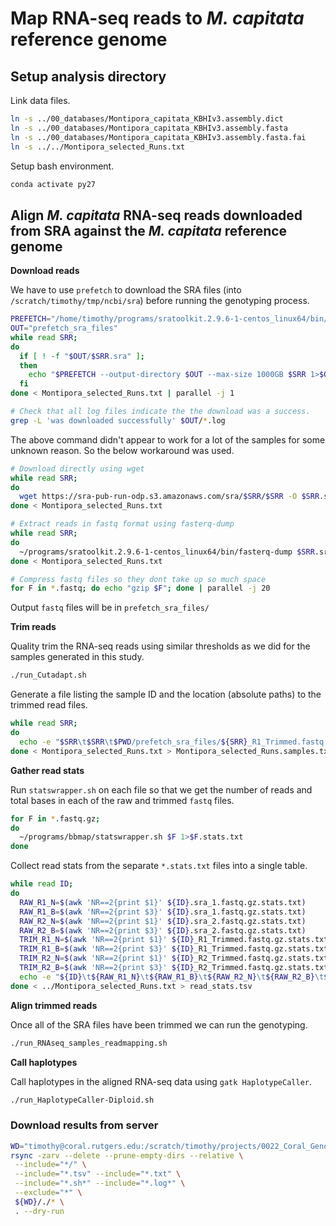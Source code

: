 # Map RNA-seq reads to *M. capitata* reference genome

## Setup analysis directory

Link data files.

```bash
ln -s ../00_databases/Montipora_capitata_KBHIv3.assembly.dict
ln -s ../00_databases/Montipora_capitata_KBHIv3.assembly.fasta
ln -s ../00_databases/Montipora_capitata_KBHIv3.assembly.fasta.fai
ln -s ../../Montipora_selected_Runs.txt
```

Setup bash environment.

```bash
conda activate py27
```

## Align *M. capitata* RNA-seq reads downloaded from SRA against the *M. capitata* reference genome

**Download reads**

We have to use `prefetch` to download the SRA files (into `/scratch/timothy/tmp/ncbi/sra`) before running the genotyping process. 

```bash
PREFETCH="/home/timothy/programs/sratoolkit.2.9.6-1-centos_linux64/bin/prefetch"
OUT="prefetch_sra_files"
while read SRR;
do
  if [ ! -f "$OUT/$SRR.sra" ];
  then
    echo "$PREFETCH --output-directory $OUT --max-size 1000GB $SRR 1>$OUT/$SRR.prefetch.log 2>&1"
  fi
done < Montipora_selected_Runs.txt | parallel -j 1

# Check that all log files indicate the the download was a success. 
grep -L 'was downloaded successfully' $OUT/*.log
```

The above command didn't appear to work for a lot of the samples for some unknown reason. So the below workaround was used.

```bash
# Download directly using wget
while read SRR;
do
  wget https://sra-pub-run-odp.s3.amazonaws.com/sra/$SRR/$SRR -O $SRR.sra
done < Montipora_selected_Runs.txt

# Extract reads in fastq format using fasterq-dump
while read SRR; 
do
  ~/programs/sratoolkit.2.9.6-1-centos_linux64/bin/fasterq-dump $SRR.sra
done < Montipora_selected_Runs.txt

# Compress fastq files so they dont take up so much space
for F in *.fastq; do echo "gzip $F"; done | parallel -j 20
```

Output `fastq` files will be in `prefetch_sra_files/`

**Trim reads**

Quality trim the RNA-seq reads using similar thresholds as we did for the samples generated in this study.

```bash
./run_Cutadapt.sh
```

Generate a file listing the sample ID and the location (absolute paths) to the trimmed read files.

```bash
while read SRR;
do 
  echo -e "$SRR\t$SRR\t$PWD/prefetch_sra_files/${SRR}_R1_Trimmed.fastq.gz\t$PWD/prefetch_sra_files/${SRR}_R2_Trimmed.fastq.gz"; 
done < Montipora_selected_Runs.txt > Montipora_selected_Runs.samples.txt
```

**Gather read stats**

Run `statswrapper.sh` on each file so that we get the number of reads and total bases in each of the raw and trimmed `fastq` files. 

```bash
for F in *.fastq.gz;
do
  ~/programs/bbmap/statswrapper.sh $F 1>$F.stats.txt
done
```

Collect read stats from the separate `*.stats.txt` files into a single table.

```bash
while read ID;
do
  RAW_R1_N=$(awk 'NR==2{print $1}' ${ID}.sra_1.fastq.gz.stats.txt)
  RAW_R1_B=$(awk 'NR==2{print $3}' ${ID}.sra_1.fastq.gz.stats.txt)
  RAW_R2_N=$(awk 'NR==2{print $1}' ${ID}.sra_2.fastq.gz.stats.txt)
  RAW_R2_B=$(awk 'NR==2{print $3}' ${ID}.sra_2.fastq.gz.stats.txt)
  TRIM_R1_N=$(awk 'NR==2{print $1}' ${ID}_R1_Trimmed.fastq.gz.stats.txt)
  TRIM_R1_B=$(awk 'NR==2{print $3}' ${ID}_R1_Trimmed.fastq.gz.stats.txt)
  TRIM_R2_N=$(awk 'NR==2{print $1}' ${ID}_R2_Trimmed.fastq.gz.stats.txt)
  TRIM_R2_B=$(awk 'NR==2{print $3}' ${ID}_R2_Trimmed.fastq.gz.stats.txt)
  echo -e "${ID}\t${RAW_R1_N}\t${RAW_R1_B}\t${RAW_R2_N}\t${RAW_R2_B}\t${TRIM_R1_N}\t${TRIM_R1_B}\t${TRIM_R2_N}\t${TRIM_R2_B}"
done < ../Montipora_selected_Runs.txt > read_stats.tsv
```

**Align trimmed reads**

Once all of the SRA files have been trimmed we can run the genotyping.

```bash
./run_RNAseq_samples_readmapping.sh
```

**Call haplotypes**

Call haplotypes in the aligned RNA-seq data using `gatk HaplotypeCaller`.

```bash
./run_HaplotypeCaller-Diploid.sh
```

### Download results from server

```bash
WD="timothy@coral.rutgers.edu:/scratch/timothy/projects/0022_Coral_Genotype_Analysis/03_Analysis/2022-02-05/samples_from_SRA/Montipora/01_RNAseq_samples_readmapping/"
rsync -zarv --delete --prune-empty-dirs --relative \
 --include="*/" \
 --include="*.tsv" --include="*.txt" \
 --include="*.sh*" --include="*.log*" \
 --exclude="*" \
 ${WD}/./* \
 . --dry-run
```





